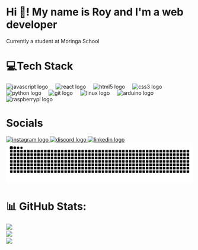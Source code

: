 # Hi 👋! My name is Roy and I'm a web developer

Currently a student at Moringa School

# 💻Tech Stack
<div align="left">
  <img src="https://cdn.jsdelivr.net/gh/devicons/devicon/icons/javascript/javascript-original.svg" height="30" alt="javascript logo"  />
  <img width="12" />
  <img src="https://cdn.jsdelivr.net/gh/devicons/devicon/icons/react/react-original.svg" height="30" alt="react logo"  />
  <img width="12" />
  <img src="https://cdn.jsdelivr.net/gh/devicons/devicon/icons/html5/html5-original.svg" height="30" alt="html5 logo"  />
  <img width="12" />
  <img src="https://cdn.jsdelivr.net/gh/devicons/devicon/icons/css3/css3-original.svg" height="30" alt="css3 logo"  />
  <img width="12" />
  <img src="https://cdn.jsdelivr.net/gh/devicons/devicon/icons/python/python-original.svg" height="30" alt="python logo"  />
  <img width="12" />
  <img src="https://cdn.jsdelivr.net/gh/devicons/devicon/icons/git/git-original.svg" height="30" alt="git logo"  />
  <img width="12" />
  <img src="https://cdn.jsdelivr.net/gh/devicons/devicon/icons/linux/linux-original.svg" height="30" alt="linux logo"  />
  <img width="12" />
  <img src="https://cdn.jsdelivr.net/gh/devicons/devicon/icons/arduino/arduino-original.svg" height="30" alt="arduino logo"  />
  <img width="12" />
  <img src="https://cdn.jsdelivr.net/gh/devicons/devicon/icons/raspberrypi/raspberrypi-original.svg" height="30" alt="raspberrypi logo"  />
</div>

# Socials 

<div align="left">
  <a href="https://instagram.com/roy.mbui" target="_blank">
    <img src="https://img.shields.io/static/v1?message=Instagram&logo=instagram&label=&color=E4405F&logoColor=white&labelColor=&style=for-the-badge" height="35" alt="instagram logo"  />
  </a>
  <a href="https://discord.com/slyce_." target="_blank">
    <img src="https://img.shields.io/static/v1?message=Discord&logo=discord&label=&color=7289DA&logoColor=white&labelColor=&style=for-the-badge" height="35" alt="discord logo"  />
  </a>
  <a href="https://www.linkedin.com/in/roy-mbui" target="_blank">
    <img src="https://img.shields.io/static/v1?message=LinkedIn&logo=linkedin&label=&color=0077B5&logoColor=white&labelColor=&style=for-the-badge" height="35" alt="linkedin logo"  />
  </a>
</div>

<picture>
    <source media="(prefers-color-scheme: dark)" srcset="https://github.com/mbxisbankai/mbxisbankai/blob/output/github-snake-dark.svg"/>
    <source media="(prefers-color-scheme: light)" srcset="https://github.com/mbxisbankai/mbxisbankai/blob/output/github-snake.svg"/>
    <img alt="github-snake" src="https://github.com/mbxisbankai/mbxisbankai/blob/output/github-snake.svg">
</picture>

# 📊 GitHub Stats:
![](https://github-readme-stats.vercel.app/api?username=mbxisbankai&theme=synthwave&hide_border=false&include_all_commits=false&count_private=false)<br/>
![](https://nirzak-streak-stats.vercel.app/?user=mbxisbankai&theme=synthwave&hide_border=false)<br/>
![](https://github-readme-stats.vercel.app/api/top-langs/?username=mbxisbankai&theme=synthwave&hide_border=false&include_all_commits=false&count_private=false&layout=compact)

